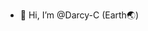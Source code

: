 - 👋 Hi, I’m @Darcy-C (Earth🌏)

<!---
Darcy-C/Darcy-C is a ✨ special ✨ repository because its `README.md` (this file) appears on your GitHub profile.
You can click the Preview link to take a look at your changes.
--->
